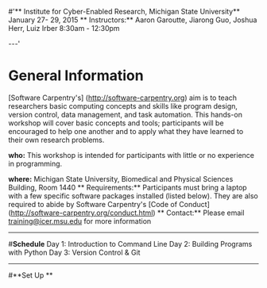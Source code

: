 #'** Institute for Cyber-Enabled Research, Michigan State University**
January 27- 29, 2015                      ** Instructors:** Aaron Garoutte, Jiarong Guo, Joshua Herr, Luiz Irber
8:30am - 12:30pm

---'

# **General Information**
[Software Carpentry's] (http://software-carpentry.org) aim is to teach researchers basic computing concepts and skills like program design, version control, data management, and task automation. This hands-on workshop will cover basic concepts and tools; participants will be encouraged to help one another and to apply what they have learned to their own research problems.

**who:** This workshop is intended for participants with little or no experience in programming.

**where:** Michigan State University, Biomedical and Physical Sciences Building, Room 1440
** Requirements:** Participants must bring a laptop with a few specific software packages installed (listed below). They are also required to abide by Software Carpentry's [Code of Conduct] (http://software-carpentry.org/conduct.html)
** Contact:** Please email training@icer.msu.edu for more information

----
#**Schedule**
Day 1: Introduction to Command Line
Day 2: Building Programs with Python
Day 3: Version Control & Git

---
#**Set Up **
 
